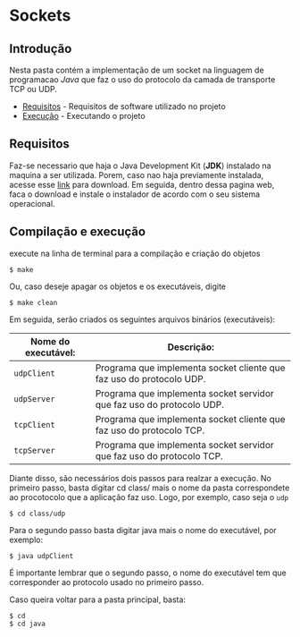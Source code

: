 # Sockets

## Introdução  

Nesta pasta contém a implementação de um socket na linguagem de programacao _Java_ que faz o uso do protocolo da camada de transporte TCP ou UDP.  

- [Requisitos](#requisitos) - Requisitos de software utilizado no projeto
- [Execução](#execução) - Executando o projeto

## Requisitos    

Faz-se necessario que haja o Java Development Kit (**JDK**) instalado na maquina a ser utilizada. Porem, caso nao haja previamente instalada, acesse esse [link] para download. Em seguida, dentro dessa pagina web, faca o download e instale o instalador de acordo com o seu sistema operacional.

[link]:https://www.oracle.com/technetwork/java/javase/downloads/index.html

## Compilação e execução  

execute na linha de terminal para a compilação e criação do objetos

```
$ make
```  
Ou, caso deseje apagar os objetos e os executáveis, digite  

```
$ make clean
```  
Em seguida, serão criados os seguintes arquivos binários (executáveis):

| Nome do executável: | Descrição: | 
| ---------- | ------------- |
|`udpClient` 	|Programa que implementa socket cliente que faz uso do protocolo UDP.  
|`udpServer` 	|Programa que implementa socket servidor que faz uso do protocolo UDP.  
|`tcpClient` 	|Programa que implementa socket cliente que faz uso do protocolo TCP.  
|`tcpServer` 	|Programa que implementa socket servidor que faz uso do protocolo TCP.

Diante disso, são necessários dois passos para realzar a execução.
No primeiro passo, basta digitar cd class/ mais o nome da pasta correspondete ao procotocolo que a aplicação faz uso. Logo, por exemplo, caso seja o `udp`

```
$ cd class/udp
```
Para o segundo passo basta digitar java mais o nome do executável, por exemplo:

```
$ java udpClient
```
É importante lembrar que o segundo passo, o nome do executável tem que corresponder ao protocolo usado no primeiro passo.

Caso queira voltar para a pasta principal, basta:

```
$ cd
$ cd java
```
